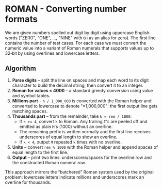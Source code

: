 # ROMAN - Converting number formats

We are given numbers spelled out digit by digit using uppercase English words
("ZERO", "ONE", ..., "NINE" with `OH` as an alias for zero).  The first line
contains the number of test cases.  For each case we must convert the numeric
value into a variant of Roman numerals that supports values up to 32‑bit by
using overlines and lowercase letters.

## Algorithm

1. **Parse digits** – split the line on spaces and map each word to its digit
   character to build the decimal string, then convert it to an integer.
2. **Roman for values < 4000** – a standard greedy conversion using value and
   symbol tables.
3. **Millions part** – `n / 1_000_000` is converted with the Roman helper and
   converted to lowercase to denote "×1,000,000"; the first output line gets
   matching spaces.
4. **Thousands part** – from the remainder, take `k = rem / 1000`:
   - If `k >= 4`, convert `k` to Roman.  Any trailing `I`'s are peeled off and
     emitted as plain `M`'s (1000) without an overline.
   - The remaining prefix is written normally and the first line receives
     underscores of equal length to show an overline.
   - If `k < 4`, output `M` repeated `k` times with no overline.
5. **Units** – convert `rem % 1000` with the Roman helper and append spaces of
   equal length to the first line.
6. **Output** – print two lines: underscores/spaces for the overline row and the
   constructed Roman numeral row.

This approach mirrors the “butchered” Roman system used by the original
problem: lowercase letters indicate millions and underscores mark an overline
for thousands.
